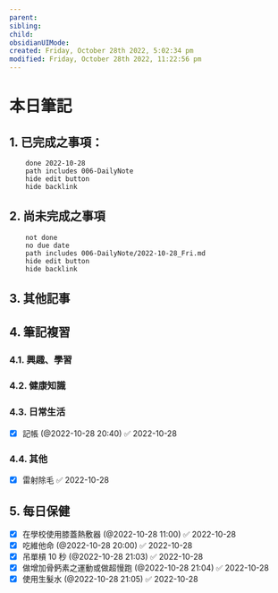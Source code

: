 ```yaml
---
parent: 
sibling: 
child: 
obsidianUIMode: 
created: Friday, October 28th 2022, 5:02:34 pm
modified: Friday, October 28th 2022, 11:22:56 pm
---
```


# 本日筆記


## 1. 已完成之事項：
```tasks
	done 2022-10-28
	path includes 006-DailyNote
	hide edit button 
	hide backlink
```

## 2. 尚未完成之事項
```tasks
	not done
	no due date
	path includes 006-DailyNote/2022-10-28_Fri.md
	hide edit button 
	hide backlink
```

## 3. 其他記事

## 4. 筆記複習
### 4.1. 興趣、學習

### 4.2. 健康知識

### 4.3. 日常生活
- [x] 記帳 (@2022-10-28 20:40) ✅ 2022-10-28

### 4.4. 其他
- [x] 雷射除毛 ✅ 2022-10-28

## 5. 每日保健
- [x] 在學校使用膝蓋熱敷器 (@2022-10-28 11:00) ✅ 2022-10-28
- [x] 吃維他命 (@2022-10-28 20:00) ✅ 2022-10-28
- [x] 吊單槓 10 秒 (@2022-10-28 21:03) ✅ 2022-10-28
- [x] 做增加骨鈣素之運動或做超慢跑 (@2022-10-28 21:04) ✅ 2022-10-28
- [x] 使用生髮水 (@2022-10-28 21:05) ✅ 2022-10-28